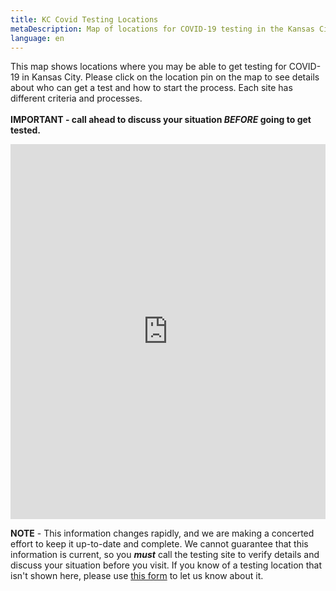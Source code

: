 ```yaml
---
title: KC Covid Testing Locations
metaDescription: Map of locations for COVID-19 testing in the Kansas City metro area
language: en
---
```

This map shows locations where you may be able to get testing for COVID-19 in Kansas City. Please click on the location pin on the map to see details about who can get a test and how to start the process. Each site has different criteria and processes.  \
\
**IMPORTANT - call ahead to discuss your situation *BEFORE* going to get tested.** 

<iframe height="600px" width="100%" style="border:none;" src="https://view-awesome-table.com/-M7IzhZjxvfs3UpYvW0Z/view?hideFilters=true"></iframe>

**NOTE** - This information changes rapidly, and we are making a concerted effort to keep it up-to-date and complete. We cannot guarantee that this information is current, so you ***must*** call the testing site to verify details and discuss your situation before you visit. If you know of a testing location that isn't shown here, please use [this form](https://forms.gle/fTWftBj6Wen3G4yRA) to let us know about it.